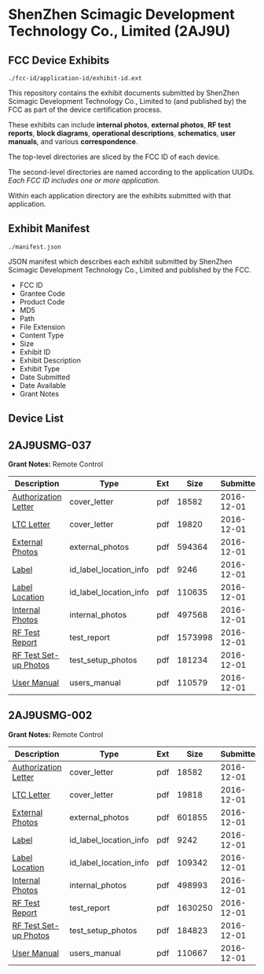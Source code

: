 # ShenZhen Scimagic Development Technology Co., Limited (2AJ9U)
## FCC Device Exhibits

```
./fcc-id/application-id/exhibit-id.ext
```

This repository contains the exhibit documents submitted by ShenZhen Scimagic Development Technology Co., Limited to (and published by) the FCC as part of the device certification process.

These exhibits can include **internal photos**, **external photos**, **RF test reports**, **block diagrams**, **operational descriptions**, **schematics**, **user manuals**, and various **correspondence**.

The top-level directories are sliced by the FCC ID of each device.

The second-level directories are named according to the application UUIDs. *Each FCC ID includes one or more application.*

Within each application directory are the exhibits submitted with that application. 

## Exhibit Manifest

```
./manifest.json
```

JSON manifest which describes each exhibit submitted by ShenZhen Scimagic Development Technology Co., Limited and published by the FCC.

- FCC ID
- Grantee Code
- Product Code
- MD5
- Path
- File Extension
- Content Type
- Size
- Exhibit ID
- Exhibit Description
- Exhibit Type
- Date Submitted
- Date Available
- Grant Notes

## Device List
## 2AJ9USMG-037
**Grant Notes:** Remote Control

| Description | Type | Ext | Size | Submitted | Available |
| ----------- | ---- | --- | ---- | --------- | --------- |
| [Authorization Letter](2AJ9USMG-037/4a3bafb9807f97b2c0309a671c225e35/3213930.pdf) | cover_letter | pdf | 18582 | 2016-12-01 | 2016-12-01 |
| [LTC Letter](2AJ9USMG-037/4a3bafb9807f97b2c0309a671c225e35/3213931.pdf) | cover_letter | pdf | 19820 | 2016-12-01 | 2016-12-01 |
| [External Photos](2AJ9USMG-037/4a3bafb9807f97b2c0309a671c225e35/3213932.pdf) | external_photos | pdf | 594364 | 2016-12-01 | 2016-12-01 |
| [Label](2AJ9USMG-037/4a3bafb9807f97b2c0309a671c225e35/3213933.pdf) | id_label_location_info | pdf | 9246 | 2016-12-01 | 2016-12-01 |
| [Label Location](2AJ9USMG-037/4a3bafb9807f97b2c0309a671c225e35/3213934.pdf) | id_label_location_info | pdf | 110635 | 2016-12-01 | 2016-12-01 |
| [Internal Photos](2AJ9USMG-037/4a3bafb9807f97b2c0309a671c225e35/3213935.pdf) | internal_photos | pdf | 497568 | 2016-12-01 | 2016-12-01 |
| [RF Test Report](2AJ9USMG-037/4a3bafb9807f97b2c0309a671c225e35/3213938.pdf) | test_report | pdf | 1573998 | 2016-12-01 | 2016-12-01 |
| [RF Test Set-up Photos](2AJ9USMG-037/4a3bafb9807f97b2c0309a671c225e35/3213939.pdf) | test_setup_photos | pdf | 181234 | 2016-12-01 | 2016-12-01 |
| [User Manual](2AJ9USMG-037/4a3bafb9807f97b2c0309a671c225e35/3213940.pdf) | users_manual | pdf | 110579 | 2016-12-01 | 2016-12-01 |
## 2AJ9USMG-002
**Grant Notes:** Remote Control

| Description | Type | Ext | Size | Submitted | Available |
| ----------- | ---- | --- | ---- | --------- | --------- |
| [Authorization Letter](2AJ9USMG-002/b012a033b92b17a92bdb6e25619130ad/3213942.pdf) | cover_letter | pdf | 18582 | 2016-12-01 | 2016-12-01 |
| [LTC Letter](2AJ9USMG-002/b012a033b92b17a92bdb6e25619130ad/3213943.pdf) | cover_letter | pdf | 19818 | 2016-12-01 | 2016-12-01 |
| [External Photos](2AJ9USMG-002/b012a033b92b17a92bdb6e25619130ad/3213944.pdf) | external_photos | pdf | 601855 | 2016-12-01 | 2016-12-01 |
| [Label](2AJ9USMG-002/b012a033b92b17a92bdb6e25619130ad/3213945.pdf) | id_label_location_info | pdf | 9242 | 2016-12-01 | 2016-12-01 |
| [Label Location](2AJ9USMG-002/b012a033b92b17a92bdb6e25619130ad/3213946.pdf) | id_label_location_info | pdf | 109342 | 2016-12-01 | 2016-12-01 |
| [Internal Photos](2AJ9USMG-002/b012a033b92b17a92bdb6e25619130ad/3213947.pdf) | internal_photos | pdf | 498993 | 2016-12-01 | 2016-12-01 |
| [RF Test Report](2AJ9USMG-002/b012a033b92b17a92bdb6e25619130ad/3213950.pdf) | test_report | pdf | 1630250 | 2016-12-01 | 2016-12-01 |
| [RF Test Set-up Photos](2AJ9USMG-002/b012a033b92b17a92bdb6e25619130ad/3213951.pdf) | test_setup_photos | pdf | 184823 | 2016-12-01 | 2016-12-01 |
| [User Manual](2AJ9USMG-002/b012a033b92b17a92bdb6e25619130ad/3213952.pdf) | users_manual | pdf | 110667 | 2016-12-01 | 2016-12-01 |
